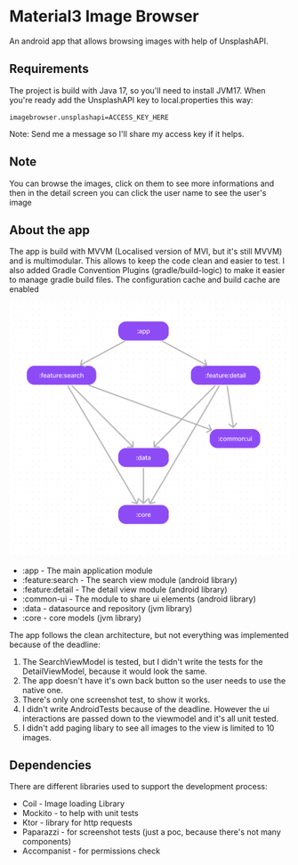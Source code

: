 # Material3 Image Browser

An android app that allows browsing images with help of UnsplashAPI.

## Requirements

The project is build with Java 17, so you'll need to install JVM17.
When you're ready add the UnsplashAPI key to local.properties this way:

```
imagebrowser.unsplashapi=ACCESS_KEY_HERE
```

Note: Send me a message so I'll share my access key if it helps.

## Note

You can browse the images, click on them to see more informations and then in the detail screen you
can click the user name to see the user's image

## About the app

The app is build with MVVM (Localised version of MVI, but it's still MVVM) and is multimodular. This
allows to keep the code clean and easier to test.
I also added Gradle Convention Plugins (gradle/build-logic) to make it easier to manage gradle build
files. The configuration cache and build cache are enabled

![Dependency graph](https://github.com/GregKluska/material3-image-browser/blob/main/art/dependency%20graph.png?raw=true)

- :app - The main application module
- :feature:search - The search view module (android library)
- :feature:detail - The detail view module (android library)
- :common-ui - The module to share ui elements (android library)
- :data - datasource and repository (jvm library)
- :core - core models (jvm library)

The app follows the clean architecture, but not everything was implemented because of the deadline:

1) The SearchViewModel is tested, but I didn't write the tests for the DetailViewModel, because it
   would look the same.
2) The app doesn't have it's own back button so the user needs to use the native one.
3) There's only one screenshot test, to show it works.
4) I didn't write AndroidTests because of the deadline. However the ui interactions are passed down
   to the viewmodel and it's all unit tested.
5) I didn't add paging libary to see all images to the view is limited to 10 images.

## Dependencies

There are different libraries used to support the development process:

* Coil - Image loading Library
* Mockito - to help with unit tests
* Ktor - library for http requests
* Paparazzi - for screenshot tests (just a poc, because there's not many components)
* Accompanist - for permissions check



